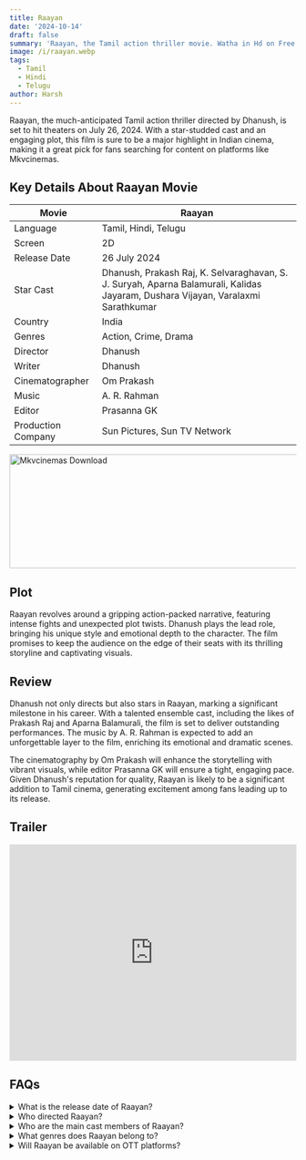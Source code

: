 ```yaml
---
title: Raayan
date: '2024-10-14'
draft: false
summary: 'Raayan, the Tamil action thriller movie. Watha in Hd on Free Mkvcinemas'
image: /i/raayan.webp
tags:
  - Tamil
  - Hindi
  - Telugu
author: Harsh
---
```


Raayan, the much-anticipated Tamil action thriller directed by Dhanush, is set to hit theaters on July 26, 2024. With a star-studded cast and an engaging plot, this film is sure to be a major highlight in Indian cinema, making it a great pick for fans searching for content on platforms like Mkvcinemas.

## Key Details About Raayan Movie

| Movie              | Raayan                                                                                                                           |
| ------------------ | -------------------------------------------------------------------------------------------------------------------------------- |
| Language           | Tamil, Hindi, Telugu                                                                                                             |
| Screen             | 2D                                                                                                                               |
| Release Date       | 26 July 2024                                                                                                                     |
| Star Cast          | Dhanush, Prakash Raj, K. Selvaraghavan, S. J. Suryah, Aparna Balamurali, Kalidas Jayaram, Dushara Vijayan, Varalaxmi Sarathkumar |
| Country            | India                                                                                                                            |
| Genres             | Action, Crime, Drama                                                                                                             |
| Director           | Dhanush                                                                                                                          |
| Writer             | Dhanush                                                                                                                          |
| Cinematographer    | Om Prakash                                                                                                                       |
| Music              | A. R. Rahman                                                                                                                     |
| Editor             | Prasanna GK                                                                                                                      |
| Production Company | Sun Pictures, Sun TV Network                                                                                                     |

<a href="https://www.profitablecpmrate.com/zht8552qct?key=dd3a0d3c76c4f58956dd24d2605f1413">
  <img src="/mkvcinemas-btn.webp" alt="Mkvcinemas Download" width="600" height="200" loading="lazy">
</a>

## Plot

Raayan revolves around a gripping action-packed narrative, featuring intense fights and unexpected plot twists. Dhanush plays the lead role, bringing his unique style and emotional depth to the character. The film promises to keep the audience on the edge of their seats with its thrilling storyline and captivating visuals.

## Review

Dhanush not only directs but also stars in Raayan, marking a significant milestone in his career. With a talented ensemble cast, including the likes of Prakash Raj and Aparna Balamurali, the film is set to deliver outstanding performances. The music by A. R. Rahman is expected to add an unforgettable layer to the film, enriching its emotional and dramatic scenes.

The cinematography by Om Prakash will enhance the storytelling with vibrant visuals, while editor Prasanna GK will ensure a tight, engaging pace. Given Dhanush's reputation for quality, Raayan is likely to be a significant addition to Tamil cinema, generating excitement among fans leading up to its release.

## Trailer

<iframe width="100%" height="380" src="https://www.youtube.com/embed/qQJJWhh-XRo?si=6MFaXW9R-xgA80Ha" title={title} frameborder="0" allow="accelerometer; autoplay; clipboard-write; encrypted-media; gyroscope; picture-in-picture; web-share" referrerpolicy="strict-origin-when-cross-origin" allowfullscreen loading="lazy"></iframe>

## FAQs

<details>
  <summary>What is the release date of Raayan?</summary>
  <p>The movie is set to release on July 26, 2024.</p>
</details>

<details>
  <summary>Who directed Raayan?</summary>
  <p>The film is directed by Dhanush.</p>
</details>

<details>
  <summary>Who are the main cast members of Raayan?</summary>
  <p>The cast includes Dhanush, Prakash Raj, K. Selvaraghavan, S. J. Suryah, Aparna Balamurali, Kalidas Jayaram, and Dushara Vijayan.</p>
</details>

<details>
  <summary>What genres does Raayan belong to?</summary>
  <p>The film is an action thriller with elements of crime and drama.</p>
</details>

<details>
  <summary>Will Raayan be available on OTT platforms?</summary>
  <p>There’s no official confirmation yet, but it may be available on platforms like Sun NXT, Netflix, or Amazon Prime Video after its theatrical run.</p>
</details>
